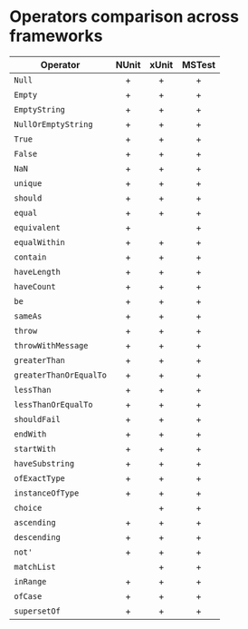 Operators comparison across frameworks
======================================

| Operator               | NUnit | xUnit | MSTest |
|------------------------|:-----:|:-----:|:------:|
| `Null`                 | +     | +     | +      |
| `Empty`                | +     | +     | +      |
| `EmptyString`          | +     | +     | +      |
| `NullOrEmptyString`    | +     | +     | +      |
| `True`                 | +     | +     | +      |
| `False`                | +     | +     | +      |
| `NaN`                  | +     | +     | +      |
| `unique`               | +     | +     | +      |
| `should`               | +     | +     | +      |
| `equal`                | +     | +     | +      |
| `equivalent`           | +     |       | +      |
| `equalWithin`          | +     | +     | +      |
| `contain`              | +     | +     | +      |
| `haveLength`           | +     | +     | +      |
| `haveCount`            | +     | +     | +      |
| `be`                   | +     | +     | +      |
| `sameAs`               | +     | +     | +      |
| `throw`                | +     | +     | +      |
| `throwWithMessage`     | +     | +     | +      |
| `greaterThan`          | +     | +     | +      |
| `greaterThanOrEqualTo` | +     | +     | +      |
| `lessThan`             | +     | +     | +      |
| `lessThanOrEqualTo`    | +     | +     | +      |
| `shouldFail`           | +     | +     | +      |
| `endWith`              | +     | +     | +      |
| `startWith`            | +     | +     | +      |
| `haveSubstring`        | +     | +     | +      |
| `ofExactType`          | +     | +     | +      |
| `instanceOfType`       | +     | +     | +      |
| `choice`               |       | +     | +      |
| `ascending`            | +     | +     | +      |
| `descending`           | +     | +     | +      |
| `not'`                 | +     | +     | +      |
| `matchList`            |       | +     | +      |
| `inRange`              | +     | +     | +      |
| `ofCase`               | +     | +     | +      |
| `supersetOf`           | +     | +     | +      |
